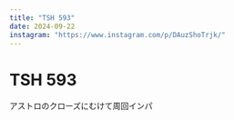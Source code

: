 ```yaml
---
title: "TSH 593"
date: 2024-09-22
instagram: "https://www.instagram.com/p/DAuzShoTrjk/"
---
```


# TSH 593

アストロのクローズにむけて周回インパ 